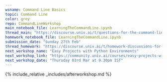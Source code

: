 ```yaml
---
wsname: Command Line Basics
topic: Command Line
color: grey
repo: CommandLineWorkshop
main_notebook_file: LearningTheCommandLine.ipynb
thread_main: "https://discourse.univ.ai/t/questions-for-the-command-line-basics-workshop/11833/2"
homework_notebook_file: LearningTheCommandLine.ipynb
submission_date: "Sunday 27th Feb"
thread_homework: "https://discourse.univ.ai/t/homework-discussions-for-the-command-line-basics-workshop/11834/2"
next_workshop_name: "Easy Projects with Python Environments"
next_workshop_link: "https://community.univ.ai/courses/easy-projects-with-python-environments/"
next_workshop_date: "Thursday 03rd Mar at 9.30pm IST"
---
```


{% include_relative _includes/afterworkshop.md %}